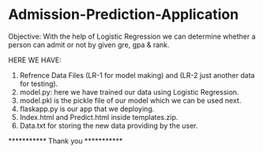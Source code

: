 # Admission-Prediction-Application


Objective:
    With the help of Logistic Regression we can determine 
    whether a person can admit or not by given gre, gpa & rank.

HERE WE HAVE:
1. Refrence Data Files  (LR-1 for model making) and (LR-2 just another data for testing).
2. model.py: here we have trained our data using Logistic Regression.
3. model.pkl is the pickle file of our model which we can be used next.
4. flaskapp.py is our app that we deploying.
5. Index.html and Predict.html inside templates.zip.
6. Data.txt for storing the new data providing by the user. 


*********** Thank you ***********

